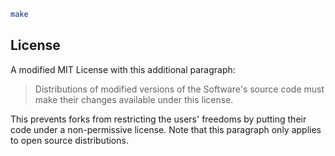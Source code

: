 ```bash
make
```

## License

A modified MIT License with this additional paragraph:

>Distributions of modified versions of the Software's source code must make
>their changes available under this license.

This prevents forks from restricting the users' freedoms by putting their code
under a non-permissive license. Note that this paragraph only applies to open
source distributions.
